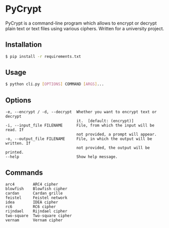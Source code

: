 # PyCrypt

PyCrypt is a command-line program which allows to encrypt or decrypt plain text or text files using various ciphers. Written for a university project.

## Installation

```sh
$ pip install -r requirements.txt
```

## Usage

```sh
$ python cli.py [OPTIONS] COMMAND [ARGS]...
```

## Options

```
-e, --encrypt / -d, --decrypt  Whether you want to encrypt text or decrypt
                               it.  [default: (encrypt)]
-i, --input_file FILENAME      File, from which the input will be read. If
                               not provided, a prompt will appear.
-o, --output_file FILENAME     File, in which the output will be written. If
                               not provided, the output will be printed.
--help                         Show help message.
```

## Commands

```
arc4        ARC4 cipher
blowfish    Blowfish cipher
cardan      Cardan grille
feistel     Feistel network
idea        IDEA cipher
rc6         RC6 cipher
rijndael    Rijndael cipher
two-square  Two-square cipher
vernam      Vernam cipher
```
